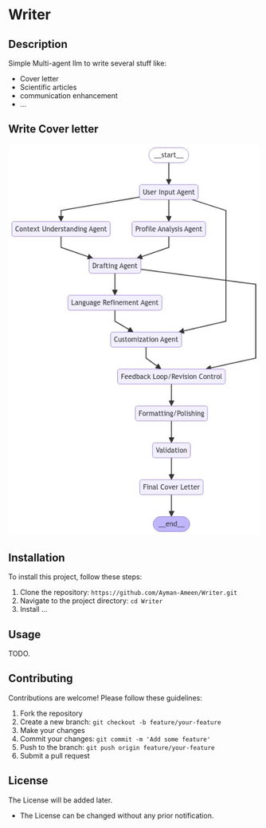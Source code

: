 # Writer 

## Description

Simple Multi-agent llm to write several stuff like: 
- Cover letter 
- Scientific articles
- communication enhancement 
- ... 

## Write Cover letter 

![Cover writer graph](media/graph_coverletter.png)


## Installation

To install this project, follow these steps:

1. Clone the repository: `https://github.com/Ayman-Ameen/Writer.git`
2. Navigate to the project directory: `cd Writer`
3. Install ...

## Usage

TODO. 

## Contributing

Contributions are welcome! Please follow these guidelines:

1. Fork the repository
2. Create a new branch: `git checkout -b feature/your-feature`
3. Make your changes
4. Commit your changes: `git commit -m 'Add some feature'`
5. Push to the branch: `git push origin feature/your-feature`
6. Submit a pull request

## License
The License will be added later. 
- The License can be changed without any prior notification. 
